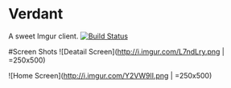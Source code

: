 # Verdant
A sweet Imgur client.
[![Build Status](https://travis-ci.org/fegan104/Verdant.svg?branch=master)](https://travis-ci.org/fegan104/Verdant)

#Screen Shots
![Deatail Screen](http://i.imgur.com/L7ndLry.png | =250x500)

![Home Screen](http://i.imgur.com/Y2VW9lI.png | =250x500)
